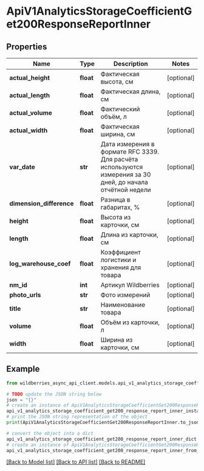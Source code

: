 # ApiV1AnalyticsStorageCoefficientGet200ResponseReportInner


## Properties

Name | Type | Description | Notes
------------ | ------------- | ------------- | -------------
**actual_height** | **float** | Фактическая высота, см | [optional] 
**actual_length** | **float** | Фактическая длина, см | [optional] 
**actual_volume** | **float** | Фактический объём, л | [optional] 
**actual_width** | **float** | Фактическая ширина, см | [optional] 
**var_date** | **str** | Дата измерения в формате RFC 3339. Для расчёта используются измерения за 30 дней, до начала отчётной недели | [optional] 
**dimension_difference** | **float** | Разница в габаритах, % | [optional] 
**height** | **float** | Высота из карточки, см | [optional] 
**length** | **float** | Длина из карточки, см | [optional] 
**log_warehouse_coef** | **float** | Коэффициент логистики и хранения для товара | [optional] 
**nm_id** | **int** | Артикул Wildberries | [optional] 
**photo_urls** | **str** | Фото измерений | [optional] 
**title** | **str** | Наименование товара | [optional] 
**volume** | **float** | Объём из карточки, л | [optional] 
**width** | **float** | Ширина из карточки, см | [optional] 

## Example

```python
from wildberries_async_api_client.models.api_v1_analytics_storage_coefficient_get200_response_report_inner import ApiV1AnalyticsStorageCoefficientGet200ResponseReportInner

# TODO update the JSON string below
json = "{}"
# create an instance of ApiV1AnalyticsStorageCoefficientGet200ResponseReportInner from a JSON string
api_v1_analytics_storage_coefficient_get200_response_report_inner_instance = ApiV1AnalyticsStorageCoefficientGet200ResponseReportInner.from_json(json)
# print the JSON string representation of the object
print(ApiV1AnalyticsStorageCoefficientGet200ResponseReportInner.to_json())

# convert the object into a dict
api_v1_analytics_storage_coefficient_get200_response_report_inner_dict = api_v1_analytics_storage_coefficient_get200_response_report_inner_instance.to_dict()
# create an instance of ApiV1AnalyticsStorageCoefficientGet200ResponseReportInner from a dict
api_v1_analytics_storage_coefficient_get200_response_report_inner_from_dict = ApiV1AnalyticsStorageCoefficientGet200ResponseReportInner.from_dict(api_v1_analytics_storage_coefficient_get200_response_report_inner_dict)
```
[[Back to Model list]](../README.md#documentation-for-models) [[Back to API list]](../README.md#documentation-for-api-endpoints) [[Back to README]](../README.md)


